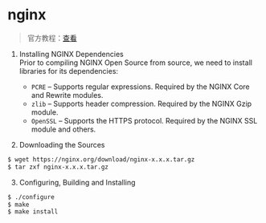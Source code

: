 # nginx

> 官方教程：[查看](https://docs.nginx.com/nginx/admin-guide/)

1. Installing NGINX Dependencies    
   Prior to compiling NGINX Open Source from source, we need to install libraries for its dependencies: 

   * `PCRE` – Supports regular expressions. Required by the NGINX Core and Rewrite modules.
   * `zlib` – Supports header compression. Required by the NGINX Gzip module.
   * `OpenSSL` – Supports the HTTPS protocol. Required by the NGINX SSL module and others.

2. Downloading the Sources
```sh
$ wget https://nginx.org/download/nginx-x.x.x.tar.gz
$ tar zxf nginx-x.x.x.tar.gz
```

3. Configuring, Building and Installing

```sh
$ ./configure
$ make
$ make install
```
